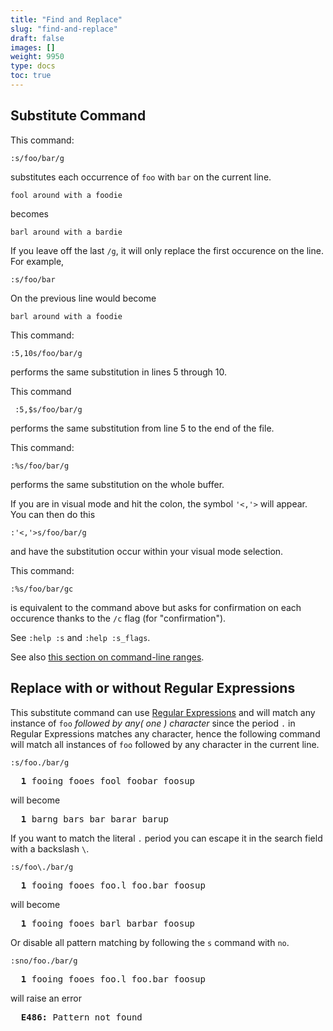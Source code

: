 ```yaml
---
title: "Find and Replace"
slug: "find-and-replace"
draft: false
images: []
weight: 9950
type: docs
toc: true
---
```


## Substitute Command
This command:

    :s/foo/bar/g

substitutes each occurrence of `foo` with `bar` on the current line.

    fool around with a foodie

becomes

    barl around with a bardie

If you leave off the last `/g`, it will only replace the first occurence on the line. For example, 

    :s/foo/bar

On the previous line would become

    barl around with a foodie

This command:

    :5,10s/foo/bar/g

performs the same substitution in lines 5 through 10.

This command    

     :5,$s/foo/bar/g

performs the same substitution from line 5 to the end of the file.

This command:

    :%s/foo/bar/g

performs the same substitution on the whole buffer.

If you are in visual mode and hit the colon, the symbol `'<,'>`
will appear. You can then do this

    :'<,'>s/foo/bar/g

and have the substitution occur within your visual mode selection.




This command:

    :%s/foo/bar/gc

is equivalent to the command above but asks for confirmation on each occurence thanks to the `/c` flag (for "confirmation").

See `:help :s` and `:help :s_flags`.

See also [this section on command-line ranges][1].


  [1]: https://www.wikiod.com/vim/command-line-ranges


## Replace with or without Regular Expressions
This substitute command can use [Regular Expressions][1] and will match any instance of `foo` *followed by any( one ) character* since the period `.` in Regular Expressions matches any character, hence the following command will match all instances of `foo` followed by any character in the current line.
    
    :s/foo./bar/g
<pre>
  <b>1</b> fooing fooes fool foobar foosup
</pre>
will become
<pre>
  <b>1</b> barng bars bar barar barup
</pre>

If you want to match the literal `.` period you can escape it in the search field with a backslash `\`.

    :s/foo\./bar/g
<pre>
  <b>1</b> fooing fooes foo.l foo.bar foosup
</pre>
will become
<pre>
  <b>1</b> fooing fooes barl barbar foosup
</pre>
Or disable all pattern matching by following the `s` command with `no`.

    :sno/foo./bar/g
<pre>
  <b>1</b> fooing fooes foo.l foo.bar foosup
</pre>
will raise an error
<pre>
  <b>E486:</b> Pattern not found
</pre>


  [1]: https://en.wikipedia.org/wiki/Regular_expression

